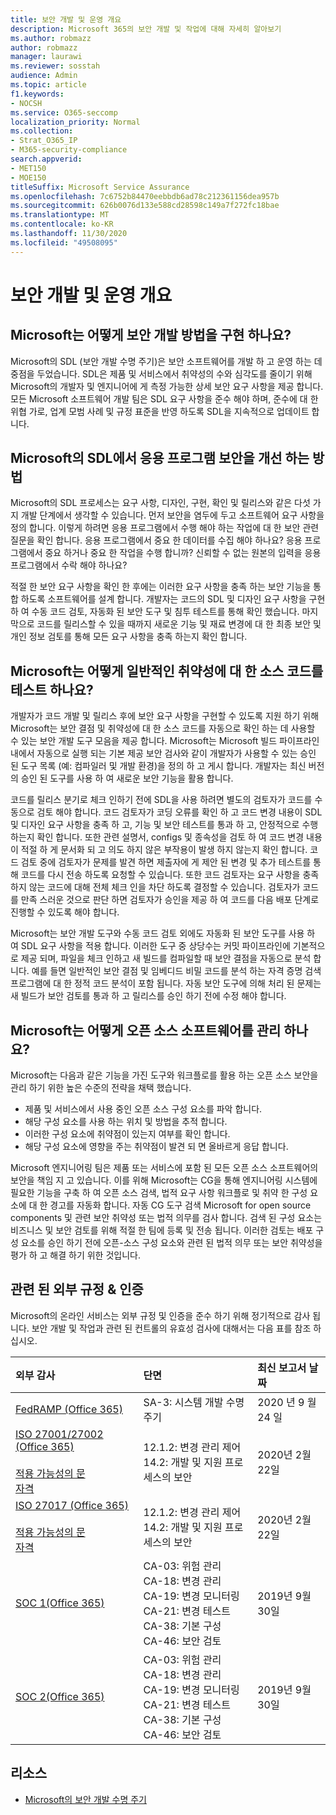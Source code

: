```yaml
---
title: 보안 개발 및 운영 개요
description: Microsoft 365의 보안 개발 및 작업에 대해 자세히 알아보기
ms.author: robmazz
author: robmazz
manager: laurawi
ms.reviewer: sosstah
audience: Admin
ms.topic: article
f1.keywords:
- NOCSH
ms.service: O365-seccomp
localization_priority: Normal
ms.collection:
- Strat_O365_IP
- M365-security-compliance
search.appverid:
- MET150
- MOE150
titleSuffix: Microsoft Service Assurance
ms.openlocfilehash: 7c6752b84470eebbdb6ad78c212361156dea957b
ms.sourcegitcommit: 626b0076d133e588cd28598c149a7f272fc18bae
ms.translationtype: MT
ms.contentlocale: ko-KR
ms.lasthandoff: 11/30/2020
ms.locfileid: "49508095"
---
```

# <a name="security-development-and-operations-overview"></a>보안 개발 및 운영 개요

## <a name="how-does-microsoft-implement-secure-development-practices"></a>Microsoft는 어떻게 보안 개발 방법을 구현 하나요?

Microsoft의 SDL (보안 개발 수명 주기)은 보안 소프트웨어를 개발 하 고 운영 하는 데 중점을 두었습니다. SDL은 제품 및 서비스에서 취약성의 수와 심각도를 줄이기 위해 Microsoft의 개발자 및 엔지니어에 게 측정 가능한 상세 보안 요구 사항을 제공 합니다. 모든 Microsoft 소프트웨어 개발 팀은 SDL 요구 사항을 준수 해야 하며, 준수에 대 한 위협 가로, 업계 모범 사례 및 규정 표준을 반영 하도록 SDL을 지속적으로 업데이트 합니다.

## <a name="how-does-microsofts-sdl-improve-application-security"></a>Microsoft의 SDL에서 응용 프로그램 보안을 개선 하는 방법

Microsoft의 SDL 프로세스는 요구 사항, 디자인, 구현, 확인 및 릴리스와 같은 다섯 가지 개발 단계에서 생각할 수 있습니다. 먼저 보안을 염두에 두고 소프트웨어 요구 사항을 정의 합니다. 이렇게 하려면 응용 프로그램에서 수행 해야 하는 작업에 대 한 보안 관련 질문을 확인 합니다. 응용 프로그램에서 중요 한 데이터를 수집 해야 하나요? 응용 프로그램에서 중요 하거나 중요 한 작업을 수행 합니까? 신뢰할 수 없는 원본의 입력을 응용 프로그램에서 수락 해야 하나요?

적절 한 보안 요구 사항을 확인 한 후에는 이러한 요구 사항을 충족 하는 보안 기능을 통합 하도록 소프트웨어를 설계 합니다. 개발자는 코드의 SDL 및 디자인 요구 사항을 구현 하 여 수동 코드 검토, 자동화 된 보안 도구 및 침투 테스트를 통해 확인 했습니다. 마지막으로 코드를 릴리스할 수 있을 때까지 새로운 기능 및 재료 변경에 대 한 최종 보안 및 개인 정보 검토를 통해 모든 요구 사항을 충족 하는지 확인 합니다.

## <a name="how-does-microsoft-test-source-code-for-common-vulnerabilities"></a>Microsoft는 어떻게 일반적인 취약성에 대 한 소스 코드를 테스트 하나요?

개발자가 코드 개발 및 릴리스 후에 보안 요구 사항을 구현할 수 있도록 지원 하기 위해 Microsoft는 보안 결점 및 취약성에 대 한 소스 코드를 자동으로 확인 하는 데 사용할 수 있는 보안 개발 도구 모음을 제공 합니다. Microsoft는 Microsoft 빌드 파이프라인 내에서 자동으로 실행 되는 기본 제공 보안 검사와 같이 개발자가 사용할 수 있는 승인 된 도구 목록 (예: 컴파일러 및 개발 환경)을 정의 하 고 게시 합니다. 개발자는 최신 버전의 승인 된 도구를 사용 하 여 새로운 보안 기능을 활용 합니다.

코드를 릴리스 분기로 체크 인하기 전에 SDL을 사용 하려면 별도의 검토자가 코드를 수동으로 검토 해야 합니다. 코드 검토자가 코딩 오류를 확인 하 고 코드 변경 내용이 SDL 및 디자인 요구 사항을 충족 하 고, 기능 및 보안 테스트를 통과 하 고, 안정적으로 수행 하는지 확인 합니다. 또한 관련 설명서, configs 및 종속성을 검토 하 여 코드 변경 내용이 적절 하 게 문서화 되 고 의도 하지 않은 부작용이 발생 하지 않는지 확인 합니다. 코드 검토 중에 검토자가 문제를 발견 하면 제출자에 게 제안 된 변경 및 추가 테스트를 통해 코드를 다시 전송 하도록 요청할 수 있습니다. 또한 코드 검토자는 요구 사항을 충족 하지 않는 코드에 대해 전체 체크 인을 차단 하도록 결정할 수 있습니다. 검토자가 코드를 만족 스러운 것으로 판단 하면 검토자가 승인을 제공 하 여 코드를 다음 배포 단계로 진행할 수 있도록 해야 합니다.

Microsoft는 보안 개발 도구와 수동 코드 검토 외에도 자동화 된 보안 도구를 사용 하 여 SDL 요구 사항을 적용 합니다. 이러한 도구 중 상당수는 커밋 파이프라인에 기본적으로 제공 되며, 파일을 체크 인하고 새 빌드를 컴파일할 때 보안 결점을 자동으로 분석 합니다. 예를 들면 일반적인 보안 결점 및 임베디드 비밀 코드를 분석 하는 자격 증명 검색 프로그램에 대 한 정적 코드 분석이 포함 됩니다. 자동 보안 도구에 의해 처리 된 문제는 새 빌드가 보안 검토를 통과 하 고 릴리스를 승인 하기 전에 수정 해야 합니다.

## <a name="how-does-microsoft-manage-open-source-software"></a>Microsoft는 어떻게 오픈 소스 소프트웨어를 관리 하나요?

Microsoft는 다음과 같은 기능을 가진 도구와 워크플로를 활용 하는 오픈 소스 보안을 관리 하기 위한 높은 수준의 전략을 채택 했습니다.

- 제품 및 서비스에서 사용 중인 오픈 소스 구성 요소를 파악 합니다.
- 해당 구성 요소를 사용 하는 위치 및 방법을 추적 합니다.
- 이러한 구성 요소에 취약점이 있는지 여부를 확인 합니다.
- 해당 구성 요소에 영향을 주는 취약점이 발견 되 면 올바르게 응답 합니다.

Microsoft 엔지니어링 팀은 제품 또는 서비스에 포함 된 모든 오픈 소스 소프트웨어의 보안을 책임 지 고 있습니다. 이를 위해 Microsoft는 CG을 통해 엔지니어링 시스템에 필요한 기능을 구축 하 여 오픈 소스 검색, 법적 요구 사항 워크플로 및 취약 한 구성 요소에 대 한 경고를 자동화 합니다. 자동 CG 도구 검색 Microsoft for open source components 및 관련 보안 취약성 또는 법적 의무를 검사 합니다. 검색 된 구성 요소는 비즈니스 및 보안 검토를 위해 적절 한 팀에 등록 및 전송 됩니다. 이러한 검토는 배포 구성 요소를 승인 하기 전에 오픈-소스 구성 요소와 관련 된 법적 의무 또는 보안 취약성을 평가 하 고 해결 하기 위한 것입니다.

## <a name="related-external-regulations--certifications"></a>관련 된 외부 규정 & 인증

Microsoft의 온라인 서비스는 외부 규정 및 인증을 준수 하기 위해 정기적으로 감사 됩니다. 보안 개발 및 작업과 관련 된 컨트롤의 유효성 검사에 대해서는 다음 표를 참조 하십시오.

| **외부 감사** | **단면** | **최신 보고서 날짜** |
|:--------------------|:------------|:-----------------------|
| [FedRAMP (Office 365)](https://compliance.microsoft.com/compliancemanager) | SA-3: 시스템 개발 수명 주기 | 2020 년 9 월 24 일 |
| [ISO 27001/27002 (Office 365)](https://servicetrust.microsoft.com/ViewPage/MSComplianceGuideV3?command=Download&downloadType=Document&downloadId=d7864d4f-e053-4cc4-a964-fa526d07c3be&tab=7027ead0-3d6b-11e9-b9e1-290b1eb4cdeb&docTab=7027ead0-3d6b-11e9-b9e1-290b1eb4cdeb_ISO_Reports) <br><br> [적용 가능성의 문](https://servicetrust.microsoft.com/ViewPage/MSComplianceGuide?command=Download&downloadType=Document&downloadId=8ee1e46b-2ada-4e7b-bb7d-4c55a8cb6fcd&docTab=4ce99610-c9c0-11e7-8c2c-f908a777fa4d_ISO_Reports) <br> [자격](https://servicetrust.microsoft.com/ViewPage/MSComplianceGuideV3?command=Download&downloadType=Document&downloadId=1e84a14a-2468-45ac-9412-5e53250d57ec&tab=7027ead0-3d6b-11e9-b9e1-290b1eb4cdeb&docTab=7027ead0-3d6b-11e9-b9e1-290b1eb4cdeb_ISO_Reports) | 12.1.2: 변경 관리 제어 <br> 14.2: 개발 및 지원 프로세스의 보안 | 2020년 2월 22일 |
| [ISO 27017 (Office 365)](https://servicetrust.microsoft.com/ViewPage/MSComplianceGuideV3?command=Download&downloadType=Document&downloadId=d7864d4f-e053-4cc4-a964-fa526d07c3be&tab=7027ead0-3d6b-11e9-b9e1-290b1eb4cdeb&docTab=7027ead0-3d6b-11e9-b9e1-290b1eb4cdeb_ISO_Reports) <br><br> [적용 가능성의 문](https://servicetrust.microsoft.com/ViewPage/MSComplianceGuide?command=Download&downloadType=Document&downloadId=8ee1e46b-2ada-4e7b-bb7d-4c55a8cb6fcd&docTab=4ce99610-c9c0-11e7-8c2c-f908a777fa4d_ISO_Reports) <br> [자격](https://servicetrust.microsoft.com/ViewPage/MSComplianceGuideV3?command=Download&downloadType=Document&downloadId=70de0999-5451-43a3-9ef4-761e8fbfb1a3&tab=7027ead0-3d6b-11e9-b9e1-290b1eb4cdeb&docTab=7027ead0-3d6b-11e9-b9e1-290b1eb4cdeb_ISO_Reports) | 12.1.2: 변경 관리 제어 <br> 14.2: 개발 및 지원 프로세스의 보안 | 2020년 2월 22일 |
| [SOC 1(Office 365)](https://servicetrust.microsoft.com/ViewPage/MSComplianceGuideV3?command=Download&downloadType=Document&downloadId=b07c0f7b-6bd5-4544-8255-7a5f14bf914a&tab=7027ead0-3d6b-11e9-b9e1-290b1eb4cdeb&docTab=7027ead0-3d6b-11e9-b9e1-290b1eb4cdeb_SOC_/_SSAE_16_Reports) | CA-03: 위험 관리 <br> CA-18: 변경 관리 <br> CA-19: 변경 모니터링 <br> CA-21: 변경 테스트 <br> CA-38: 기본 구성 <br> CA-46: 보안 검토 | 2019년 9월 30일 |
| [SOC 2(Office 365)](https://servicetrust.microsoft.com/ViewPage/MSComplianceGuideV3?command=Download&downloadType=Document&downloadId=fa062990-e758-4ddc-ace3-7fb21a301d09&tab=7027ead0-3d6b-11e9-b9e1-290b1eb4cdeb&docTab=7027ead0-3d6b-11e9-b9e1-290b1eb4cdeb_SOC_/_SSAE_16_Rep-11e9-b9e1-290b1eb4cdeb_SOC_/_SSAE_16_Reports) | CA-03: 위험 관리 <br> CA-18: 변경 관리 <br> CA-19: 변경 모니터링 <br> CA-21: 변경 테스트 <br> CA-38: 기본 구성 <br> CA-46: 보안 검토 | 2019년 9월 30일 |

## <a name="resources"></a>리소스

- [Microsoft의 보안 개발 수명 주기](https://www.microsoft.com/securityengineering/sdl)
